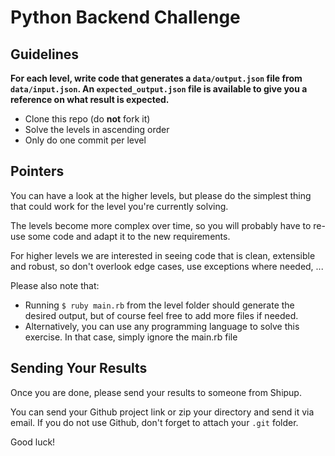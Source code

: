 # Python Backend Challenge

## Guidelines

**For each level, write code that generates a `data/output.json` file from `data/input.json`.
An `expected_output.json` file is available to give you a reference on what result is expected.**

- Clone this repo (do **not** fork it)
- Solve the levels in ascending order
- Only do one commit per level

## Pointers

You can have a look at the higher levels, but please do the simplest thing that could work for the level you're currently solving.

The levels become more complex over time, so you will probably have to re-use some code and adapt it to the new requirements.

For higher levels we are interested in seeing code that is clean, extensible and robust, so don't overlook edge cases, use exceptions where needed, ...

Please also note that:

- Running `$ ruby main.rb` from the level folder should generate the desired output, but of course feel free to add more files if needed.
- Alternatively, you can use any programming language to solve this exercise. In that case, simply ignore the main.rb file

## Sending Your Results

Once you are done, please send your results to someone from Shipup.

You can send your Github project link or zip your directory and send it via email.
If you do not use Github, don't forget to attach your `.git` folder.

Good luck!

